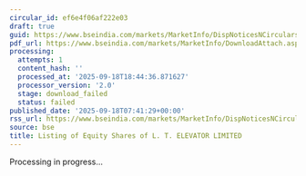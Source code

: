 ```yaml
---
circular_id: ef6e4f06af222e03
draft: true
guid: https://www.bseindia.com/markets/MarketInfo/DispNoticesNCirculars.aspx?Noticeid={C327A021-C727-4203-AC86-75CAE0CB47BF}&noticeno=20250918-5&dt=09/18/2025&icount=5&totcount=63&flag=0
pdf_url: https://www.bseindia.com/markets/MarketInfo/DownloadAttach.aspx?id=20250918-5&attachedId=
processing:
  attempts: 1
  content_hash: ''
  processed_at: '2025-09-18T18:44:36.871627'
  processor_version: '2.0'
  stage: download_failed
  status: failed
published_date: '2025-09-18T07:41:29+00:00'
rss_url: https://www.bseindia.com/markets/MarketInfo/DispNoticesNCirculars.aspx?Noticeid={C327A021-C727-4203-AC86-75CAE0CB47BF}&noticeno=20250918-5&dt=09/18/2025&icount=5&totcount=63&flag=0
source: bse
title: Listing of Equity Shares of L. T. ELEVATOR LIMITED
---
```


Processing in progress...